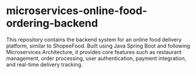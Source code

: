 # microservices-online-food-ordering-backend
This repository contains the backend system for an online food delivery platform, similar to ShopeeFood. Built using Java Spring Boot and following Microservices Architecture, it provides core features such as restaurant management, order processing, user authentication, payment integration, and real-time delivery tracking.
